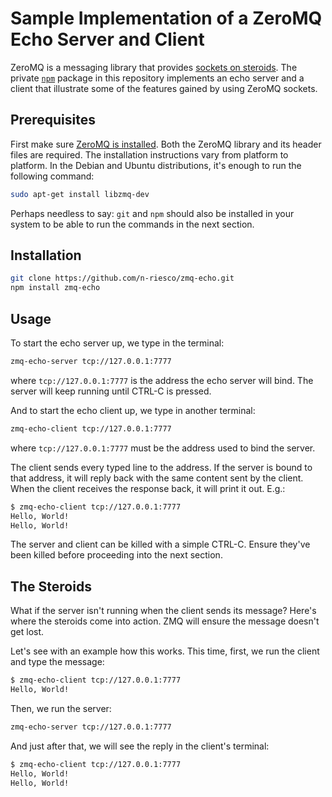 # Sample Implementation of a ZeroMQ Echo Server and Client

ZeroMQ is a messaging library that provides [sockets on
steroids](http://zguide.zeromq.org/php:chapter1).  The private
[`npm`](https://www.npmjs.com/) package in this repository implements an echo
server and a client that illustrate some of the features gained by using ZeroMQ
sockets.

## Prerequisites

First make sure [ZeroMQ is
installed](http://www.zeromq.org/intro:get-the-software). Both the ZeroMQ
library and its header files are required. The installation instructions vary
from platform to platform. In the Debian and Ubuntu distributions, it's enough to
run the following command:

```sh
sudo apt-get install libzmq-dev
```

Perhaps needless to say: `git` and `npm` should also be installed in your system
to be able to run the commands in the next section.

## Installation

```sh
git clone https://github.com/n-riesco/zmq-echo.git
npm install zmq-echo
```

## Usage

To start the echo server up, we type in the terminal:

```sh
zmq-echo-server tcp://127.0.0.1:7777
```

where `tcp://127.0.0.1:7777` is the address the echo server will bind. The
server will keep running until CTRL-C is pressed.

And to start the echo client up, we type in another terminal:

```sh
zmq-echo-client tcp://127.0.0.1:7777
```

where `tcp://127.0.0.1:7777` must be the address used to bind the server.

The client sends every typed line to the address. If the server is bound to
that address, it will reply back with the same content sent by the client. When
the client receives the response back, it will print it out. E.g.:

```sh
$ zmq-echo-client tcp://127.0.0.1:7777
Hello, World!
Hello, World!
```

The server and client can be killed with a simple CTRL-C. Ensure they've been
killed before proceeding into the next section.

## The Steroids

What if the server isn't running when the client sends its message? Here's
where the steroids come into action. ZMQ will ensure the message doesn't get
lost.

Let's see with an example how this works. This time, first, we run the client
and type the message:

```sh
$ zmq-echo-client tcp://127.0.0.1:7777
Hello, World!
```

Then, we run the server:

```sh
zmq-echo-server tcp://127.0.0.1:7777
```

And just after that, we will see the reply in the client's terminal:

```sh
$ zmq-echo-client tcp://127.0.0.1:7777
Hello, World!
Hello, World!
```
